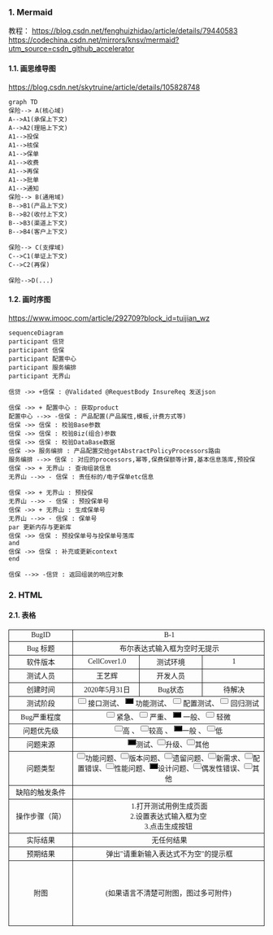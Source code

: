 ### 1. Mermaid
教程：
https://blog.csdn.net/fenghuizhidao/article/details/79440583
https://codechina.csdn.net/mirrors/knsv/mermaid?utm_source=csdn_github_accelerator

#### 1.1. 画思维导图
https://blog.csdn.net/skytruine/article/details/105828748

```mermaid
graph TD
保险--> A(核心域)
A-->A1(承保上下文)
A-->A2(理赔上下文)
A1-->投保
A1-->核保
A1-->保单
A1-->收费
A1-->再保
A1-->批单
A1-->通知
保险--> B(通用域)
B-->B1(产品上下文)
B-->B2(收付上下文)
B-->B3(渠道上下文)
B-->B4(客户上下文)

保险--> C(支撑域)
C-->C1(单证上下文)
C-->C2(再保)

保险-->D(...)
```
#### 1.2. 画时序图
https://www.imooc.com/article/292709?block_id=tuijian_wz

```mermaid
sequenceDiagram
participant 信贷
participant 信保
participant 配置中心
participant 服务编排
participant 无界山

信贷 ->> +信保 : @Validated @RequestBody InsureReq 发送json

信保 ->> + 配置中心 : 获取product
配置中心 -->> -信保 : 产品配置(产品属性,模板,计费方式等)
信保 ->> 信保 : 校验Base参数
信保 ->> 信保 : 校验Biz(组合)参数
信保 ->> 信保 : 校验DataBase数据
信保 ->> 服务编排 : 产品配置交给getAbstractPolicyProcessors路由
服务编排 -->> 信保 : 对应的processors,幂等,保费保额等计算,基本信息落库,预投保
信保 ->> + 无界山 : 查询组装信息
无界山 -->> - 信保 : 责任标的/电子保单etc信息

信保 ->> + 无界山 : 预投保
无界山 -->> - 信保 : 预投保单号
信保 ->> + 无界山 : 生成保单号
无界山 -->> - 信保 : 保单号
par 更新内存与更新库
信保 ->> 信保 : 预投保单号与投保单号落库
and
信保 ->> 信保 : 补充或更新context
end

信保 -->> -信贷 : 返回组装的响应对象
```
### 2. HTML
#### 2.1. 表格
<html>
  <head>
    <meta http-equiv="Content-Type" content="text/html; charset=UTF-8" />
    <meta http-equiv="Content-Style-Type" content="text/css" />
    <meta name="generator" content="Aspose.Words for .NET 17.1.0.0" />
    <title>Bug-1</title>
  </head>
  <style>
    #default {
      background: black;
    }
  </style>
<body>
    <div>
      <table cellspacing="0" cellpadding="0" style="border-collapse: collapse;">
        <tbody>
          <tr>
            <td
              style="
                width: 92.9pt;
                border-style: solid;
                border-width: 0.75pt;
                padding-right: 5.03pt;
                padding-left: 5.03pt;
                vertical-align: middle;
              "
            >
              <p
                style="
                  margin-top: 0pt;
                  margin-bottom: 0pt;
                  text-align: center;
                  widows: 0;
                  orphans: 0;
                  font-size: 10.5pt;
                "
              >
                <span style="font-family: Calibri;">BugID</span>
              </p>
            </td>
            <td
              colspan="3"
              style="
                width: 300.3pt;
                border-style: solid;
                border-width: 0.75pt;
                padding-right: 5.03pt;
                padding-left: 5.03pt;
                vertical-align: middle;
              "
            >
              <p
                style="
                  margin-top: 0pt;
                  margin-bottom: 0pt;
                  text-align: center;
                  widows: 0;
                  orphans: 0;
                  font-size: 10.5pt;
                "
              >
                <span style="font-family: Calibri;">&nbsp;B-1</span>
              </p>
            </td>
          </tr>
          <tr>
            <td
              style="
                width: 92.9pt;
                border-style: solid;
                border-width: 0.75pt;
                padding-right: 5.03pt;
                padding-left: 5.03pt;
                vertical-align: middle;
              "
            >
              <p
                style="
                  margin-top: 0pt;
                  margin-bottom: 0pt;
                  text-align: center;
                  widows: 0;
                  orphans: 0;
                  font-size: 10.5pt;
                "
              >
                <span style="font-family: Calibri;">Bug</span>
                <span style="font-family:&#39;宋体&#39;">标题</span>
              </p>
            </td>
            <td
              colspan="3"
              style="
                width: 300.3pt;
                border-top-style: solid;
                border-top-width: 0.75pt;
                border-right-style: solid;
                border-right-width: 0.75pt;
                border-left-style: solid;
                border-left-width: 0.75pt;
                padding-right: 5.03pt;
                padding-left: 5.03pt;
                vertical-align: middle;
              "
            >
              <p
                style="
                  margin-top: 0pt;
                  margin-bottom: 0pt;
                  text-align: center;
                  widows: 0;
                  orphans: 0;
                  font-size: 10.5pt;
                "
              >
                <span style="font-family: Calibri;">&nbsp;布尔表达式输入框为空时无提示</span>
              </p>
            </td>
          </tr>
          <tr>
            <td
              style="
                width: 92.9pt;
                border-style: solid;
                border-width: 0.75pt;
                padding-right: 5.03pt;
                padding-left: 5.03pt;
                vertical-align: middle;
              "
            >
              <p
                style="
                  margin-top: 0pt;
                  margin-bottom: 0pt;
                  text-align: center;
                  widows: 0;
                  orphans: 0;
                  font-size: 10.5pt;
                "
              >
                <span style="font-family:&#39;宋体&#39;">软件版本</span>
              </p>
            </td>
            <td
              style="
                width: 92.9pt;
                border-style: solid;
                border-width: 0.75pt;
                padding-right: 5.03pt;
                padding-left: 5.03pt;
                vertical-align: middle;
              "
            >
              <p
                style="
                  margin-top: 0pt;
                  margin-bottom: 0pt;
                  text-align: center;
                  widows: 0;
                  orphans: 0;
                  font-size: 10.5pt;
                "
              >
                <span style="font-family: Calibri;">&nbsp;CellCover1.0</span>
              </p>
            </td>
            <td
              style="
                width: 92.9pt;
                border-style: solid;
                border-width: 0.75pt;
                padding-right: 5.03pt;
                padding-left: 5.03pt;
                vertical-align: middle;
              "
            >
              <p
                style="
                  margin-top: 0pt;
                  margin-bottom: 0pt;
                  text-align: center;
                  widows: 0;
                  orphans: 0;
                  font-size: 10.5pt;
                "
              >
                <span style="font-family:&#39;宋体&#39;">测试环境</span>
              </p>
            </td>
            <td
              style="
                width: 92.9pt;
                border-style: solid;
                border-width: 0.75pt;
                padding-right: 5.03pt;
                padding-left: 5.03pt;
                vertical-align: middle;
              "
            >
              <p
                style="
                  margin-top: 0pt;
                  margin-bottom: 0pt;
                  text-align: center;
                  widows: 0;
                  orphans: 0;
                  font-size: 10.5pt;
                "
              >
                <span style="font-family: Calibri;">&nbsp;1</span>
              </p>
            </td>
          </tr>
          <tr>
            <td
              style="
                width: 92.9pt;
                border-style: solid;
                border-width: 0.75pt;
                padding-right: 5.03pt;
                padding-left: 5.03pt;
                vertical-align: middle;
              "
            >
              <p
                style="
                  margin-top: 0pt;
                  margin-bottom: 0pt;
                  text-align: center;
                  widows: 0;
                  orphans: 0;
                  font-size: 10.5pt;
                "
              >
                <span style="font-family:&#39;宋体&#39;">测试人员</span>
              </p>
            </td>
            <td
              style="
                width: 92.9pt;
                border-style: solid;
                border-width: 0.75pt;
                padding-right: 5.03pt;
                padding-left: 5.03pt;
                vertical-align: middle;
              "
            >
              <p
                style="
                  margin-top: 0pt;
                  margin-bottom: 0pt;
                  text-align: center;
                  widows: 0;
                  orphans: 0;
                  font-size: 10.5pt;
                "
              >
                <span style="font-family: Calibri;">&nbsp;王艺辉</span>
              </p>
            </td>
            <td
              style="
                width: 92.9pt;
                border-style: solid;
                border-width: 0.75pt;
                padding-right: 5.03pt;
                padding-left: 5.03pt;
                vertical-align: middle;
              "
            >
              <p
                style="
                  margin-top: 0pt;
                  margin-bottom: 0pt;
                  text-align: center;
                  widows: 0;
                  orphans: 0;
                  font-size: 10.5pt;
                "
              >
                <span style="font-family:&#39;宋体&#39;">开发人员</span>
              </p>
            </td>
            <td
              style="
                width: 92.9pt;
                border-style: solid;
                border-width: 0.75pt;
                padding-right: 5.03pt;
                padding-left: 5.03pt;
                vertical-align: middle;
              "
            >
              <p
                style="
                  margin-top: 0pt;
                  margin-bottom: 0pt;
                  text-align: center;
                  widows: 0;
                  orphans: 0;
                  font-size: 10.5pt;
                "
              >
                <span style="font-family: Calibri;">&nbsp;</span>
              </p>
            </td>
          </tr>
          <tr>
            <td
              style="
                width: 92.9pt;
                border-style: solid;
                border-width: 0.75pt;
                padding-right: 5.03pt;
                padding-left: 5.03pt;
                vertical-align: middle;
              "
            >
              <p
                style="
                  margin-top: 0pt;
                  margin-bottom: 0pt;
                  text-align: center;
                  widows: 0;
                  orphans: 0;
                  font-size: 10.5pt;
                "
              >
                <span style="font-family:&#39;宋体&#39;">创建时间</span>
              </p>
            </td>
            <td
              style="
                width: 92.9pt;
                border-style: solid;
                border-width: 0.75pt;
                padding-right: 5.03pt;
                padding-left: 5.03pt;
                vertical-align: middle;
              "
            >
              <p
                style="
                  margin-top: 0pt;
                  margin-bottom: 0pt;
                  text-align: center;
                  widows: 0;
                  orphans: 0;
                  font-size: 10.5pt;
                "
              >
                <span style="font-family: Calibri;">&nbsp;2020年5月31日</span>
              </p>
            </td>
            <td
              style="
                width: 92.9pt;
                border-style: solid;
                border-width: 0.75pt;
                padding-right: 5.03pt;
                padding-left: 5.03pt;
                vertical-align: middle;
              "
            >
              <p
                style="
                  margin-top: 0pt;
                  margin-bottom: 0pt;
                  text-align: center;
                  widows: 0;
                  orphans: 0;
                  font-size: 10.5pt;
                "
              >
                <span style="font-family: Calibri;">Bug</span
                ><span style="font-family:&#39;宋体&#39;">状态</span>
              </p>
            </td>
            <td
              style="
                width: 92.9pt;
                border-style: solid;
                border-width: 0.75pt;
                padding-right: 5.03pt;
                padding-left: 5.03pt;
                vertical-align: middle;
              "
            >
              <p
                style="
                  margin-top: 0pt;
                  margin-bottom: 0pt;
                  text-align: center;
                  widows: 0;
                  orphans: 0;
                  font-size: 10.5pt;
                "
              >
                <span style="font-family: Calibri;">&nbsp;待解决</span>
              </p>
            </td>
          </tr>
          <tr>
            <td
              style="
                width: 92.9pt;
                border-style: solid;
                border-width: 0.75pt;
                padding-right: 5.03pt;
                padding-left: 5.03pt;
                vertical-align: middle;
              "
            >
              <p
                style="
                  margin-top: 0pt;
                  margin-bottom: 0pt;
                  text-align: center;
                  widows: 0;
                  orphans: 0;
                  font-size: 10.5pt;
                "
              >
                <span style="font-family:&#39;宋体&#39;">测试阶段</span>
              </p>
            </td>
            <td
              colspan="3"
              style="
                width: 300.3pt;
                border-right-style: solid;
                border-right-width: 0.75pt;
                border-left-style: solid;
                border-left-width: 0.75pt;
                border-bottom-style: solid;
                border-bottom-width: 0.75pt;
                padding-right: 5.03pt;
                padding-left: 5.03pt;
                vertical-align: middle;
              "
            >
              <p
                style="
                  margin-top: 0pt;
                  margin-bottom: 0pt;
                  text-align: center;
                  widows: 0;
                  orphans: 0;
                  font-size: 10.5pt;
                "
              >
                <input type="button" style="height: 11px; width: 10px;" />
                <span style="font-family:&#39;宋体&#39;">接口测试、</span>
                <input
                  type="button"
                  id="default"
                  style="height: 11px; width: 10px;"
                />
                <span style="font-family:&#39;宋体&#39;">功能测试、</span>
                <input type="button" style="height: 11px; width: 10px;" />
                <span style="font-family:&#39;宋体&#39;">配置测试、</span>
                <input type="button" style="height: 11px; width: 10px;" />
                <span style="font-family:&#39;宋体&#39;">回归测试</span>
              </p>
            </td>
          </tr>
          <tr>
            <td
              style="
                width: 92.9pt;
                border-style: solid;
                border-width: 0.75pt;
                padding-right: 5.03pt;
                padding-left: 5.03pt;
                vertical-align: middle;
              "
            >
              <p
                style="
                  margin-top: 0pt;
                  margin-bottom: 0pt;
                  text-align: center;
                  widows: 0;
                  orphans: 0;
                  font-size: 10.5pt;
                "
              >
                <span style="font-family: Calibri;">Bu</span
                ><span style="font-family: Calibri;">g</span
                ><span style="font-family:&#39;宋体&#39;">严重程度</span>
              </p>
            </td>
            <td
              colspan="3"
              style="
                width: 300.3pt;
                border-style: solid;
                border-width: 0.75pt;
                padding-right: 5.03pt;
                padding-left: 5.03pt;
                vertical-align: middle;
              "
            >
              <p
                style="
                  margin-top: 0pt;
                  margin-bottom: 0pt;
                  text-align: center;
                  widows: 0;
                  orphans: 0;
                  font-size: 10.5pt;
                "
              >
                <input type="button" style="height: 11px; width: 10px;" />
                <span style="font-family:&#39;宋体&#39;">紧急、</span>
                <input type="button" style="height: 11px; width: 10px;" />
                <span style="font-family:&#39;宋体&#39;">严重、</span>
                <input
                  type="button"
                  id="default"
                  style="height: 11px; width: 10px;"
                />
                <span style="font-family:&#39;宋体&#39;">一般、</span>
                <input type="button" style="height: 11px; width: 10px;" />
                <span style="font-family:&#39;宋体&#39;">轻微</span>
              </p>
            </td>
            <p></p>
          </tr>
          <tr>
            <td
              style="
                width: 92.9pt;
                border-style: solid;
                border-width: 0.75pt;
                padding-right: 5.03pt;
                padding-left: 5.03pt;
                vertical-align: middle;
              "
            >
              <p
                style="
                  margin-top: 0pt;
                  margin-bottom: 0pt;
                  text-align: center;
                  widows: 0;
                  orphans: 0;
                  font-size: 10.5pt;
                "
              >
                <span style="font-family:&#39;宋体&#39;">问题优先级</span>
              </p>
            </td>
            <td
              colspan="3"
              style="
                width: 300.3pt;
                border-style: solid;
                border-width: 0.75pt;
                padding-right: 5.03pt;
                padding-left: 5.03pt;
                vertical-align: middle;
              "
            >
              <p
                style="
                  margin-top: 0pt;
                  margin-bottom: 0pt;
                  text-align: center;
                  widows: 0;
                  orphans: 0;
                  font-size: 10.5pt;
                "
              >
                <input type="button" style="height: 11px; width: 10px;" /><span
                  style="font-family:&#39;宋体&#39;"
                  >高</span
                >
                <span style="font-family:&#39;宋体&#39;">、</span>
                <input type="button" style="height: 11px; width: 10px;" /><span
                  style="font-family:&#39;宋体&#39;"
                  >较高</span
                >
                <span style="font-family:&#39;宋体&#39;">、</span>
                <input
                  type="button"
                  id="default"
                  style="height: 11px; width: 10px;"
                /><span style="font-family:&#39;宋体&#39;">一般</span>
                <span style="font-family:&#39;宋体&#39;">、</span>
                <input type="button" style="height: 11px; width: 10px;" /><span
                  style="font-family:&#39;宋体&#39;"
                  >低</span
                >
              </p>
            </td>
          </tr>
          <tr>
            <td
              style="
                width: 92.9pt;
                border-style: solid;
                border-width: 0.75pt;
                padding-right: 5.03pt;
                padding-left: 5.03pt;
                vertical-align: middle;
              "
            >
              <p
                style="
                  margin-top: 0pt;
                  margin-bottom: 0pt;
                  text-align: center;
                  widows: 0;
                  orphans: 0;
                  font-size: 10.5pt;
                "
              >
                <span style="font-family:&#39;宋体&#39;">问题来源</span>
              </p>
            </td>
            <td
              colspan="3"
              style="
                width: 300.3pt;
                border-style: solid;
                border-width: 0.75pt;
                padding-right: 5.03pt;
                padding-left: 5.03pt;
                vertical-align: middle;
              "
            >
              <p
                style="
                  margin-top: 0pt;
                  margin-bottom: 0pt;
                  text-align: center;
                  widows: 0;
                  orphans: 0;
                  font-size: 10.5pt;
                "
              >
                <input
                  type="button"
                  id="default"
                  style="height: 11px; width: 10px;"
                /><span style="font-family:&#39;宋体&#39;">测试</span
                ><span style="font-family:&#39;宋体&#39;">、</span
                ><input type="button" style="height: 11px; width: 10px;" /><span
                  style="font-family:&#39;宋体&#39;"
                  >升级</span
                ><span style="font-family:&#39;宋体&#39;">、</span
                ><input type="button" style="height: 11px; width: 10px;" /><span
                  style="font-family:&#39;宋体&#39;"
                  >其他</span
                >
              </p>
            </td>
          </tr>
          <tr>
            <td
              style="
                width: 92.9pt;
                border-style: solid;
                border-width: 0.75pt;
                padding-right: 5.03pt;
                padding-left: 5.03pt;
                vertical-align: middle;
              "
            >
              <p
                style="
                  margin-top: 0pt;
                  margin-bottom: 0pt;
                  text-align: center;
                  widows: 0;
                  orphans: 0;
                  font-size: 10.5pt;
                "
              >
                <span style="font-family:&#39;宋体&#39;">问题类型</span>
              </p>
            </td>
            <td
              colspan="3"
              style="
                width: 300.3pt;
                border-style: solid;
                border-width: 0.75pt;
                padding-right: 5.03pt;
                padding-left: 5.03pt;
                vertical-align: middle;
              "
            >
              <p
                style="
                  margin-top: 0pt;
                  margin-bottom: 0pt;
                  text-align: center;
                  widows: 0;
                  orphans: 0;
                  font-size: 10.5pt;
                "
              >
                <input type="button" style="height: 11px; width: 10px;" /><span
                  style="font-family:&#39;宋体&#39;"
                  >功能问题</span
                ><span style="font-family:&#39;宋体&#39;">、</span
                ><input type="button" style="height: 11px; width: 10px;" /><span
                  style="font-family:&#39;宋体&#39;"
                  >版本问题</span
                ><span style="font-family:&#39;宋体&#39;">、</span
                ><input type="button" style="height: 11px; width: 10px;" /><span
                  style="font-family:&#39;宋体&#39;"
                  >遗留问题</span
                ><span style="font-family:&#39;宋体&#39;">、</span
                ><input type="button" style="height: 11px; width: 10px;" /><span
                  style="font-family:&#39;宋体&#39;"
                  >新需求</span
                ><span style="font-family:&#39;宋体&#39;">、</span
                ><input type="button" style="height: 11px; width: 10px;" /><span
                  style="font-family:&#39;宋体&#39;"
                  >配置错误</span
                ><span style="font-family:&#39;宋体&#39;">、</span
                ><input type="button" style="height: 11px; width: 10px;" /><span
                  style="font-family:&#39;宋体&#39;"
                  >性能问题</span
                ><span style="font-family:&#39;宋体&#39;">、</span
                ><input type="button" id="default" style="height: 11px; width: 10px;" /><span
                  style="font-family:&#39;宋体&#39;"
                  >设计问题</span
                ><span style="font-family:&#39;宋体&#39;">、</span
                ><input type="button" style="height: 11px; width: 10px;" /><span
                  style="font-family:&#39;宋体&#39;"
                  >偶发性错误</span
                ><span style="font-family:&#39;宋体&#39;">、</span
                ><input type="button" style="height: 11px; width: 10px;" /><span
                  style="font-family:&#39;宋体&#39;"
                  >其他</span
                >
              </p>
            </td>
          </tr>
          <tr>
            <td
              style="
                width: 92.9pt;
                border-style: solid;
                border-width: 0.75pt;
                padding-right: 5.03pt;
                padding-left: 5.03pt;
                vertical-align: middle;
              "
            >
              <p
                style="
                  margin-top: 0pt;
                  margin-bottom: 0pt;
                  text-align: center;
                  widows: 0;
                  orphans: 0;
                  font-size: 10.5pt;
                "
              >
                <span style="font-family:&#39;宋体&#39;">缺陷的触发条件</span>
              </p>
            </td>
            <td
              colspan="3"
              style="
                width: 300.3pt;
                border-style: solid;
                border-width: 0.75pt;
                padding-right: 5.03pt;
                padding-left: 5.03pt;
                vertical-align: middle;
              "
            >
              <p
                style="
                  margin-top: 0pt;
                  margin-bottom: 0pt;
                  text-align: center;
                  widows: 0;
                  orphans: 0;
                  font-size: 10.5pt;
                "
              >
                <span style="font-family: Calibri;">&nbsp;</span>
              </p>
            </td>
          </tr>
          <tr>
            <td
              style="
                width: 92.9pt;
                border-style: solid;
                border-width: 0.75pt;
                padding-right: 5.03pt;
                padding-left: 5.03pt;
                vertical-align: middle;
              "
            >
              <p
                style="
                  margin-top: 0pt;
                  margin-bottom: 0pt;
                  text-align: center;
                  widows: 0;
                  orphans: 0;
                  font-size: 10.5pt;
                "
              >
                <span style="font-family:&#39;宋体&#39;">操作步骤（简）</span>
              </p>
            </td>
            <td
              colspan="3"
              style="
                width: 300.3pt;
                border-style: solid;
                border-width: 0.75pt;
                padding-right: 5.03pt;
                padding-left: 5.03pt;
                vertical-align: middle;
              "
            >
              <p
                style="
                  margin-top: 0pt;
                  margin-bottom: 0pt;
                  text-align: center;
                  widows: 0;
                  orphans: 0;
                  font-size: 10.5pt;
                "
              >
                <span style="font-family: Calibri;">&nbsp;1.打开测试用例生成页面<br>2.设置表达式输入框为空<br>3.点击生成按钮</span>
              </p>
            </td>
          </tr>
          <tr>
            <td
              style="
                width: 92.9pt;
                border-style: solid;
                border-width: 0.75pt;
                padding-right: 5.03pt;
                padding-left: 5.03pt;
                vertical-align: middle;
              "
            >
              <p
                style="
                  margin-top: 0pt;
                  margin-bottom: 0pt;
                  text-align: center;
                  widows: 0;
                  orphans: 0;
                  font-size: 10.5pt;
                "
              >
                <span style="font-family:&#39;宋体&#39;">实际结果</span>
              </p>
            </td>
            <td
              colspan="3"
              style="
                width: 300.3pt;
                border-style: solid;
                border-width: 0.75pt;
                padding-right: 5.03pt;
                padding-left: 5.03pt;
                vertical-align: middle;
              "
            >
              <p
                style="
                  margin-top: 0pt;
                  margin-bottom: 0pt;
                  text-align: center;
                  widows: 0;
                  orphans: 0;
                  font-size: 10.5pt;
                "
              >
                <span style="font-family: Calibri;">&nbsp;无任何结果</span>
              </p>
            </td>
          </tr>
          <tr>
            <td
              style="
                width: 92.9pt;
                border-style: solid;
                border-width: 0.75pt;
                padding-right: 5.03pt;
                padding-left: 5.03pt;
                vertical-align: middle;
              "
            >
              <p
                style="
                  margin-top: 0pt;
                  margin-bottom: 0pt;
                  text-align: center;
                  widows: 0;
                  orphans: 0;
                  font-size: 10.5pt;
                "
              >
                <span style="font-family:&#39;宋体&#39;">预期结果</span>
              </p>
            </td>
            <td
              colspan="3"
              style="
                width: 300.3pt;
                border-style: solid;
                border-width: 0.75pt;
                padding-right: 5.03pt;
                padding-left: 5.03pt;
                vertical-align: middle;
              "
            >
              <p
                style="
                  margin-top: 0pt;
                  margin-bottom: 0pt;
                  text-align: center;
                  widows: 0;
                  orphans: 0;
                  font-size: 10.5pt;
                "
              >
                <span style="font-family: Calibri;">&nbsp;弹出"请重新输入表达式不为空"的提示框</span>
              </p>
            </td>
          </tr>
          <tr style="height: 96.1pt;">
            <td
              style="
                width: 92.9pt;
                border-style: solid;
                border-width: 0.75pt;
                padding-right: 5.03pt;
                padding-left: 5.03pt;
                vertical-align: middle;
              "
            >
              <p
                style="
                  margin-top: 0pt;
                  margin-bottom: 0pt;
                  text-align: center;
                  widows: 0;
                  orphans: 0;
                  font-size: 10.5pt;
                "
              >
                <span style="font-family:&#39;宋体&#39;">附图</span>
              </p>
            </td>
            <td
              colspan="3"
              style="
                width: 300.3pt;
                border-style: solid;
                border-width: 0.75pt;
                padding-right: 5.03pt;
                padding-left: 5.03pt;
                vertical-align: middle;
              "
            >
              <p
                style="
                  margin-top: 0pt;
                  margin-bottom: 0pt;
                  text-align: center;
                  widows: 0;
                  orphans: 0;
                  font-size: 10.5pt;
                "
              >
                <span style="font-family:&#39;宋体&#39;"
                  >(如果语言不清楚可附图，图过多可附件)</span
                >
              </p>
            </td>
          </tr>
        </tbody>
      </table>
      <p
        style="
          margin-top: 0pt;
          margin-bottom: 0pt;
          text-align: justify;
          widows: 0;
          orphans: 0;
          font-size: 10.5pt;
        "
      >
        <span style="font-family: Calibri;">&nbsp;</span>
      </p>
    </div>
  </body>
  <script>
    document.getElementById("default").style.background = "gray";
  </script>
</html>